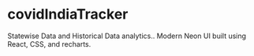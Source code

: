 # covidIndiaTracker
Statewise Data and Historical Data analytics.. Modern Neon UI built using React, CSS, and recharts.
